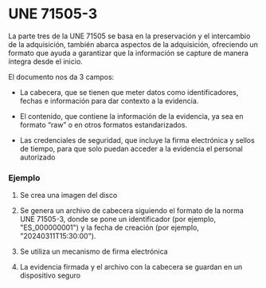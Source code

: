 # UNE 71505-3

La parte tres de la UNE 71505 se basa en la preservación y el intercambio de la adquisición, también abarca aspectos de la adquisición, ofreciendo un formato que ayuda a garantizar que la información se capture de manera íntegra desde el inicio.


El documento nos da 3 campos:

- La cabecera, que se tienen que meter datos como identificadores, fechas e información para dar contexto a la evidencia.

- El contenido, que contiene la información de la evidencia, ya sea en formato “raw” o en otros formatos estandarizados.

- Las credenciales de seguridad, que incluye la firma electrónica y sellos de tiempo, para que solo puedan acceder a la evidencia el personal autorizado


### Ejemplo

1. Se crea una imagen del disco

2. Se genera un archivo de cabecera siguiendo el formato de la norma UNE 71505-3, donde se pone un identificador (por ejemplo, "ES_000000001") y la fecha de creación (por ejemplo, "20240311T15:30:00").

3. Se utiliza un mecanismo de firma electrónica

4. La evidencia firmada y el archivo con la cabecera se guardan en un dispositivo seguro